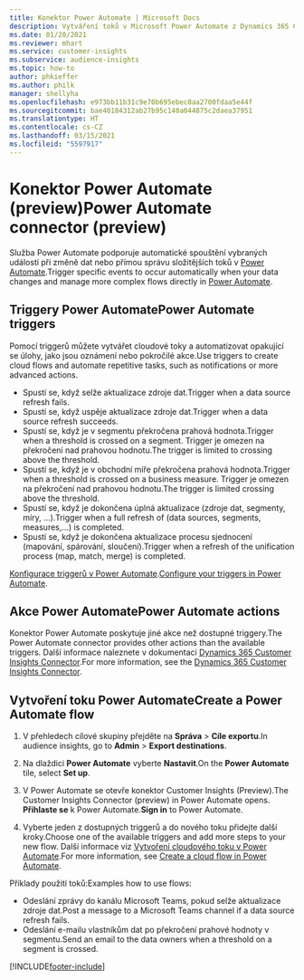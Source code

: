 ```yaml
---
title: Konektor Power Automate | Microsoft Docs
description: Vytváření toků v Microsoft Power Automate z Dynamics 365 Customer Insights.
ms.date: 01/20/2021
ms.reviewer: mhart
ms.service: customer-insights
ms.subservice: audience-insights
ms.topic: how-to
author: phkieffer
ms.author: philk
manager: shellyha
ms.openlocfilehash: e973bb11b31c9e70b695ebec8aa2700fdaa5e44f
ms.sourcegitcommit: bae40184312ab27b95c140a044875c2daea37951
ms.translationtype: HT
ms.contentlocale: cs-CZ
ms.lasthandoff: 03/15/2021
ms.locfileid: "5597917"
---
```

# <a name="power-automate-connector-preview"></a><span data-ttu-id="0c2ea-103">Konektor Power Automate (preview)</span><span class="sxs-lookup"><span data-stu-id="0c2ea-103">Power Automate connector (preview)</span></span>

<span data-ttu-id="0c2ea-104">Služba Power Automate podporuje automatické spouštění vybraných událostí při změně dat nebo přímou správu složitějších toků v [Power Automate](https://flow.microsoft.com/).</span><span class="sxs-lookup"><span data-stu-id="0c2ea-104">Trigger specific events to occur automatically when your data changes and manage more complex flows directly in [Power Automate](https://flow.microsoft.com/).</span></span>

## <a name="power-automate-triggers"></a><span data-ttu-id="0c2ea-105">Triggery Power Automate</span><span class="sxs-lookup"><span data-stu-id="0c2ea-105">Power Automate triggers</span></span>

<span data-ttu-id="0c2ea-106">Pomocí triggerů můžete vytvářet cloudové toky a automatizovat opakující se úlohy, jako jsou oznámení nebo pokročilé akce.</span><span class="sxs-lookup"><span data-stu-id="0c2ea-106">Use triggers to create cloud flows and automate repetitive tasks, such as notifications or more advanced actions.</span></span> 

- <span data-ttu-id="0c2ea-107">Spustí se, když selže aktualizace zdroje dat.</span><span class="sxs-lookup"><span data-stu-id="0c2ea-107">Trigger when a data source refresh fails.</span></span> 
- <span data-ttu-id="0c2ea-108">Spustí se, když uspěje aktualizace zdroje dat.</span><span class="sxs-lookup"><span data-stu-id="0c2ea-108">Trigger when a data source refresh succeeds.</span></span>
- <span data-ttu-id="0c2ea-109">Spustí se, když je v segmentu překročena prahová hodnota.</span><span class="sxs-lookup"><span data-stu-id="0c2ea-109">Trigger when a threshold is crossed on a segment.</span></span> <span data-ttu-id="0c2ea-110">Trigger je omezen na překročení nad prahovou hodnotu.</span><span class="sxs-lookup"><span data-stu-id="0c2ea-110">The trigger is limited to crossing above the threshold.</span></span>
- <span data-ttu-id="0c2ea-111">Spustí se, když je v obchodní míře překročena prahová hodnota.</span><span class="sxs-lookup"><span data-stu-id="0c2ea-111">Trigger when a threshold is crossed on a business measure.</span></span> <span data-ttu-id="0c2ea-112">Trigger je omezen na překročení nad prahovou hodnotu.</span><span class="sxs-lookup"><span data-stu-id="0c2ea-112">The trigger is limited crossing above the threshold.</span></span>
- <span data-ttu-id="0c2ea-113">Spustí se, když je dokončena úplná aktualizace (zdroje dat, segmenty, míry, ...).</span><span class="sxs-lookup"><span data-stu-id="0c2ea-113">Trigger when a full refresh of (data sources, segments, measures,...) is completed.</span></span>
- <span data-ttu-id="0c2ea-114">Spustí se, když je dokončena aktualizace procesu sjednocení (mapování, spárování, sloučení).</span><span class="sxs-lookup"><span data-stu-id="0c2ea-114">Trigger when a refresh of the unification process (map, match, merge) is completed.</span></span>

<span data-ttu-id="0c2ea-115">[Konfigurace triggerů v Power Automate](https://flow.microsoft.com/connectors/shared_customerinsights/dynamics-365-customer-insights-connector/).</span><span class="sxs-lookup"><span data-stu-id="0c2ea-115">[Configure your triggers in Power Automate](https://flow.microsoft.com/connectors/shared_customerinsights/dynamics-365-customer-insights-connector/).</span></span>

## <a name="power-automate-actions"></a><span data-ttu-id="0c2ea-116">Akce Power Automate</span><span class="sxs-lookup"><span data-stu-id="0c2ea-116">Power Automate actions</span></span>
<span data-ttu-id="0c2ea-117">Konektor Power Automate poskytuje jiné akce než dostupné triggery.</span><span class="sxs-lookup"><span data-stu-id="0c2ea-117">The Power Automate connector provides other actions than the available triggers.</span></span> <span data-ttu-id="0c2ea-118">Další informace naleznete v dokumentaci [Dynamics 365 Customer Insights Connector](/connectors/customerinsights/).</span><span class="sxs-lookup"><span data-stu-id="0c2ea-118">For more information, see the [Dynamics 365 Customer Insights Connector](/connectors/customerinsights/).</span></span>

## <a name="create-a-power-automate-flow"></a><span data-ttu-id="0c2ea-119">Vytvoření toku Power Automate</span><span class="sxs-lookup"><span data-stu-id="0c2ea-119">Create a Power Automate flow</span></span>

1. <span data-ttu-id="0c2ea-120">V přehledech cílové skupiny přejděte na **Správa** > **Cíle exportu**.</span><span class="sxs-lookup"><span data-stu-id="0c2ea-120">In audience insights, go to **Admin** > **Export destinations**.</span></span>

1. <span data-ttu-id="0c2ea-121">Na dlaždici **Power Automate** vyberte **Nastavit**.</span><span class="sxs-lookup"><span data-stu-id="0c2ea-121">On the **Power Automate** tile, select **Set up**.</span></span>

1. <span data-ttu-id="0c2ea-122">V Power Automate se otevře konektor Customer Insights (Preview).</span><span class="sxs-lookup"><span data-stu-id="0c2ea-122">The Customer Insights Connector (preview) in Power Automate opens.</span></span> <span data-ttu-id="0c2ea-123">**Přihlaste se** k Power Automate.</span><span class="sxs-lookup"><span data-stu-id="0c2ea-123">**Sign in** to Power Automate.</span></span>

1. <span data-ttu-id="0c2ea-124">Vyberte jeden z dostupných triggerů a do nového toku přidejte další kroky.</span><span class="sxs-lookup"><span data-stu-id="0c2ea-124">Choose one of the available triggers and add more steps to your new flow.</span></span> <span data-ttu-id="0c2ea-125">Další informace viz [Vytvoření cloudového toku v Power Automate](/power-automate/get-started-logic-flow).</span><span class="sxs-lookup"><span data-stu-id="0c2ea-125">For more information, see [Create a cloud flow in Power Automate](/power-automate/get-started-logic-flow).</span></span>

<span data-ttu-id="0c2ea-126">Příklady použití toků:</span><span class="sxs-lookup"><span data-stu-id="0c2ea-126">Examples how to use flows:</span></span> 
- <span data-ttu-id="0c2ea-127">Odeslání zprávy do kanálu Microsoft Teams, pokud selže aktualizace zdroje dat.</span><span class="sxs-lookup"><span data-stu-id="0c2ea-127">Post a message to a Microsoft Teams channel if a data source refresh fails.</span></span> 
- <span data-ttu-id="0c2ea-128">Odeslání e-mailu vlastníkům dat po překročení prahové hodnoty v segmentu.</span><span class="sxs-lookup"><span data-stu-id="0c2ea-128">Send an email to the data owners when a threshold on a segment is crossed.</span></span>



[!INCLUDE[footer-include](../includes/footer-banner.md)]
